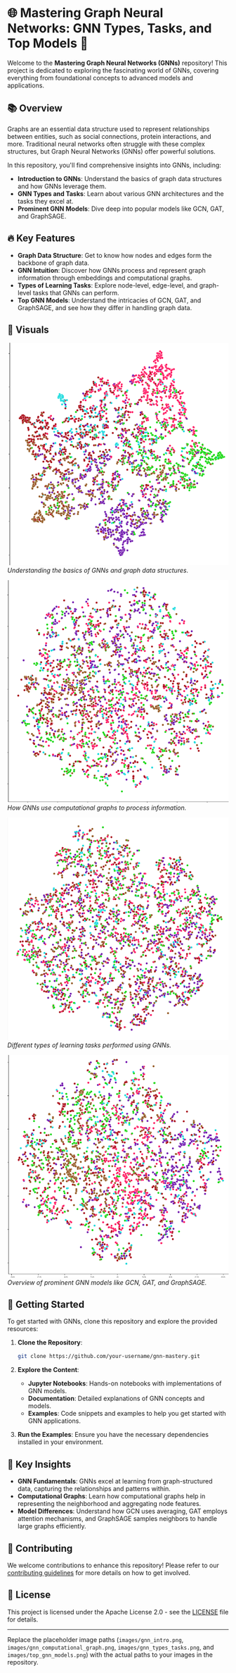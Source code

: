 # 🌐 Mastering Graph Neural Networks: GNN Types, Tasks, and Top Models 🚀

Welcome to the **Mastering Graph Neural Networks (GNNs)** repository! This project is dedicated to exploring the fascinating world of GNNs, covering everything from foundational concepts to advanced models and applications.

## 📚 Overview

Graphs are an essential data structure used to represent relationships between entities, such as social connections, protein interactions, and more. Traditional neural networks often struggle with these complex structures, but Graph Neural Networks (GNNs) offer powerful solutions.

In this repository, you'll find comprehensive insights into GNNs, including:

- **Introduction to GNNs**: Understand the basics of graph data structures and how GNNs leverage them.
- **GNN Types and Tasks**: Learn about various GNN architectures and the tasks they excel at.
- **Prominent GNN Models**: Dive deep into popular models like GCN, GAT, and GraphSAGE.

## 🔥 Key Features

- **Graph Data Structure**: Get to know how nodes and edges form the backbone of graph data.
- **GNN Intuition**: Discover how GNNs process and represent graph information through embeddings and computational graphs.
- **Types of Learning Tasks**: Explore node-level, edge-level, and graph-level tasks that GNNs can perform.
- **Top GNN Models**: Understand the intricacies of GCN, GAT, and GraphSAGE, and see how they differ in handling graph data.

## 📸 Visuals

![Introduction to GNNs](1.png)  <!-- Replace with your own image path -->
*Understanding the basics of GNNs and graph data structures.*

![GNN Computational Graph](2.png)  <!-- Replace with your own image path -->
*How GNNs use computational graphs to process information.*

![GNN Types and Tasks](3.png)  <!-- Replace with your own image path -->
*Different types of learning tasks performed using GNNs.*

![Top GNN Models](4.png)  <!-- Replace with your own image path -->
*Overview of prominent GNN models like GCN, GAT, and GraphSAGE.*

## 🚀 Getting Started

To get started with GNNs, clone this repository and explore the provided resources:

1. **Clone the Repository**:
   ```bash
   git clone https://github.com/your-username/gnn-mastery.git
   ```

2. **Explore the Content**:
   - **Jupyter Notebooks**: Hands-on notebooks with implementations of GNN models.
   - **Documentation**: Detailed explanations of GNN concepts and models.
   - **Examples**: Code snippets and examples to help you get started with GNN applications.

3. **Run the Examples**:
   Ensure you have the necessary dependencies installed in your environment.

## 📝 Key Insights

- **GNN Fundamentals**: GNNs excel at learning from graph-structured data, capturing the relationships and patterns within.
- **Computational Graphs**: Learn how computational graphs help in representing the neighborhood and aggregating node features.
- **Model Differences**: Understand how GCN uses averaging, GAT employs attention mechanisms, and GraphSAGE samples neighbors to handle large graphs efficiently.

## 🤝 Contributing

We welcome contributions to enhance this repository! Please refer to our [contributing guidelines](CONTRIBUTING.md) for more details on how to get involved.

## 📝 License

This project is licensed under the Apache License 2.0 - see the [LICENSE](LICENSE) file for details.

---

Replace the placeholder image paths (`images/gnn_intro.png`, `images/gnn_computational_graph.png`, `images/gnn_types_tasks.png`, and `images/top_gnn_models.png`) with the actual paths to your images in the repository.
